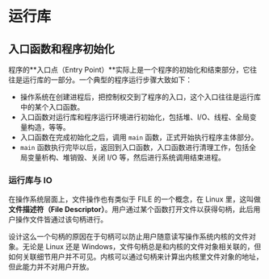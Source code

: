 # 运行库

## 入口函数和程序初始化

程序的**入口点（Entry Point）**实际上是一个程序的初始化和结束部分，它往往是运行库的一部分。一个典型的程序运行步骤大致如下：

- 操作系统在创建进程后，把控制权交到了程序的入口，这个入口往往是运行库中的某个入口函数。
- 入口函数对运行库和程序运行环境进行初始化，包括堆、I/O、线程、全局变量构造，等等。
- 入口函数在完成初始化之后，调用 `main` 函数，正式开始执行程序主体部分。
- `main` 函数执行完毕以后，返回到入口函数，入口函数进行清理工作，包括全局变量析构、堆销毁、关闭 I/O 等，然后进行系统调用结束进程。

### 运行库与 IO

在操作系统层面上，文件操作也有类似于 FILE 的一个概念，在 Linux 里，这叫做**文件描述符（File Descriptor）**。用户通过某个函数打开文件以获得句柄，此后用户操作文件皆通过该句柄进行。

设计这么一个句柄的原因在于句柄可以防止用户随意读写操作系统内核的文件对象。无论是 Linux 还是 Windows，文件句柄总是和内核的文件对象相关联的，但如何关联细节用户并不可见。内核可以通过句柄来计算出内核里文件对象的地址，但此能力并不对用户开放。
